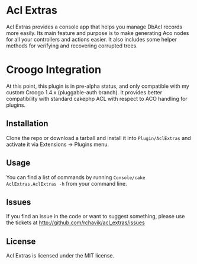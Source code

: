 # Acl Extras

Acl Extras provides a console app that helps you manage DbAcl records more easily.  Its main feature and purpose is to make generating Aco nodes for all your controllers and actions easier.  It also includes some helper methods for verifying and recovering corrupted trees.

# Croogo Integration

At this point, this plugin is in pre-alpha status, and only compatible with my
custom Croogo 1.4.x (pluggable-auth branch).  It provides better compatibility
with standard cakephp ACL with respect to ACO handling for plugins.

## Installation

Clone the repo or download a tarball and install it into `Plugin/AclExtras` and activate it via Extensions -> Plugins menu.

## Usage

You can find a list of commands by running `Console/cake AclExtras.AclExtras -h` from your command line.

## Issues 

If you find an issue in the code or want to suggest something, please use the tickets at http://github.com/rchavik/acl_extras/issues

## License

Acl Extras is licensed under the MIT license.